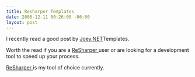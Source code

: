 ```yaml
---
title: Resharper Templates
date: 2006-12-11 00:26:00 -06:00
layout: post
---
```


I recently read a good post by [Joey.NET](http://www.jetbrains.com/resharper/)Templates.  
  
Worth the read if you are a [ReSharper ](http://www.jetbrains.com/resharper/)user or are looking for a development tool to speed up your process.  
  
[ReSharper ](http://www.jetbrains.com/resharper/)is my tool of choice currently.
